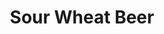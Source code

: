 ---
title: Sour Wheat Beer
bjcp_cat: Belgian Specialty Ale (16 E)
brew_date: February 04, 2020
type: homebrew_recipe
short_description: <a href="/images/homebrew_alley_2022_lambic.pdf">Homebrew Alley Scoresheet</a>
page_url: /recipes/Sour_Wheat_Beer.html
---